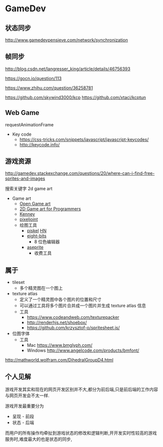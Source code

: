 # GameDev



## 状态同步
http://www.gamedevpensieve.com/network/synchronization


## 帧同步
http://blog.csdn.net/langresser_king/article/details/46756393

https://gocn.io/question/113

https://www.zhihu.com/question/36258781



https://github.com/skywind3000/kcp
https://github.com/xtaci/kcptun

## Web Game
requestAnimationFrame

* Key code
  * https://css-tricks.com/snippets/javascript/javascript-keycodes/
  * http://keycode.info/


## 游戏资源
http://gamedev.stackexchange.com/questions/20/where-can-i-find-free-sprites-and-images

搜索关键字 2d game art

* Game art
  * [Open Game art](http://opengameart.org/)
  * [2D Game art for Programmers](http://www.2dgameartguru.com/)
  * [Kenney](https://kenney.itch.io/)
  * [pixeljoint](http://pixeljoint.com/)
  * 绘图工具
    * [piskel](http://www.piskelapp.com/) [HN](https://news.ycombinator.com/item?id=13539085)
    * [eight-bits](http://www.eight-bits.com/)
      * 8 位色编辑器
    * [aseprite](https://www.aseprite.org/)
      * 收费工具



## 属于
* tileset
  * 多个精灵图在一个图上
* texture atlas
  * 定义了一个精灵图中各个图片的位置和尺寸
  * 可以通过工具将多个图片合并成一个图片并生成 texture atlas 信息
  * 工具
    * https://www.codeandweb.com/texturepacker
    * http://renderhjs.net/shoebox/
    * https://github.com/krzysztof-o/spritesheet.js/
* 位图字体
  * 工具
    * Mac https://www.bmglyph.com/
    * Windows http://www.angelcode.com/products/bmfont/

http://mathworld.wolfram.com/DihedralGroupD4.html

## 个人见解
游戏开发其实和现在的网页开发区别并不大,都分为前后端,只是前后端的工作内容与网页开发会不太一样.

游戏开发最重要分为

* 呈现 - 前段
* 状态 - 后端

而用户的所有操作均牵扯到游戏状态的修改和逻辑判断,开开发实时性较高的游戏服务时,难度最大的也是状态的同步,
